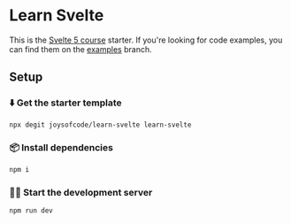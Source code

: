 # Learn Svelte

This is the [Svelte 5 course](https://joyofcode.xyz/learn-svelte) starter. If you're looking for code examples, you can find them on the [examples](https://github.com/joysofcode/learn-svelte/tree/examples) branch.

## Setup

### ⬇️ Get the starter template

```sh
npx degit joysofcode/learn-svelte learn-svelte
```

### 📦️ Install dependencies

```sh
npm i
```

### 🧑‍💻 Start the development server

```sh
npm run dev
```